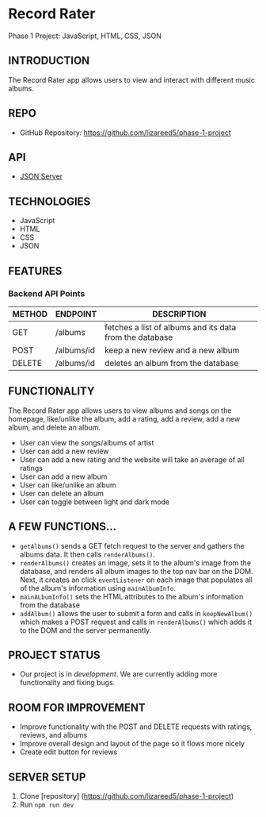 # Record Rater
Phase 1 Project: JavaScript, HTML, CSS, JSON

<!-- ## Table of Contents
- [Introduction] (#introduction)
- [Functions] (#functions) -->

## INTRODUCTION
The Record Rater app allows users to view and interact with different music albums.  

## REPO
* GitHub Repository: https://github.com/lizareed5/phase-1-project

## API
* [JSON Server](https://github.com/learn-co-curriculum/json-server-template)

## TECHNOLOGIES
* JavaScript
* HTML
* CSS
* JSON  

## FEATURES
### Backend API Points
METHOD | ENDPOINT | DESCRIPTION
------ | ---------| -----------
GET | /albums | fetches a list of albums and its data from the database
POST | /albums/id | keep a new review and a new album
DELETE | /albums/id | deletes an album from the database

## FUNCTIONALITY
The Record Rater app allows users to view albums and songs on the homepage, like/unlike the album, add a rating, add a review, add a new album, and delete an album.
* User can view the songs/albums of artist
* User can add a new review
* User can add a new rating and the website will take an average of all ratings
* User can add a new album
* User can like/unlike an album
* User can delete an album
* User can toggle between light and dark mode

## A FEW FUNCTIONS...
*  `getAlbums()` sends a GET fetch request to the server and gathers the albums data. It then calls `renderAlbums()`.
* `renderAlbums()` creates an image, sets it to the album's image from the database, and renders all album images to the top nav bar on the DOM. Next, it creates an click `eventListener` on each image that populates all of the album's information using `mainAlbumInfo`.
* `mainALbumInfo()` sets the HTML attributes to the album's information from the database
* `addAlbum()` allows the user to submit a form and calls in `keepNewAlbum()` which makes a POST request and calls in `renderAlbums()` which adds it to the DOM and the server permanently.

## PROJECT STATUS
* Our project is in *development*. We are currently adding more functionality and fixing bugs.

## ROOM FOR IMPROVEMENT
* Improve functionality with the POST and DELETE requests with ratings, reviews, and albums
* Improve overall design and layout of the page so it flows more nicely
* Create edit button for reviews

## SERVER SETUP
1. Clone [repository] (https://github.com/lizareed5/phase-1-project)
2. Run `npm run dev`
